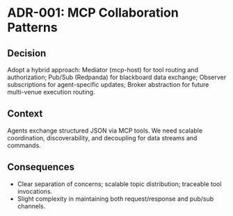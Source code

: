 # ADR-001: MCP Collaboration Patterns

## Decision
Adopt a hybrid approach: Mediator (mcp-host) for tool routing and authorization; Pub/Sub (Redpanda) for blackboard data exchange; Observer subscriptions for agent-specific updates; Broker abstraction for future multi-venue execution routing.

## Context
Agents exchange structured JSON via MCP tools. We need scalable coordination, discoverability, and decoupling for data streams and commands.

## Consequences
- Clear separation of concerns; scalable topic distribution; traceable tool invocations.
- Slight complexity in maintaining both request/response and pub/sub channels.
